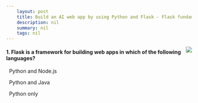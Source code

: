 ```yaml
---
    layout: post
    title: Build an AI web app by using Python and Flask - Flask fundamentals
    description: nil
    summary: nil
    tags: nil
---
```



 <a target="_blank" href="https://docs.microsoft.com/en-us/learn/modules/python-flask-build-ai-web-app/2-flask-fundamentals/"><i class="fas fa-external-link-alt"></i> </a>
 <img align="right" src="https://docs.microsoft.com/en-us/learn/achievements/student-evangelism/python-flask-build-ai-web-app-badge.svg">
####  1. Flask is a framework for building web apps in which of the following languages?


<i class='far fa-square'></i> &nbsp;&nbsp;Python and Node.js

<i class='far fa-square'></i> &nbsp;&nbsp;Python and Java

<i class='fas fa-check-square' style='color: Dodgerblue;'></i> &nbsp;&nbsp;Python only
<br />
<br />
<br />

